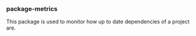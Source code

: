 ### package-metrics ###

This package is used to monitor how up to date dependencies of a project are.
